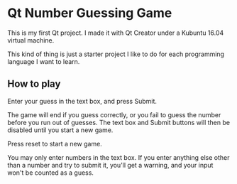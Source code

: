 Qt Number Guessing Game
=======================

This is my first Qt project. I made it with Qt Creator under a Kubuntu 16.04 virtual machine.

This kind of thing is just a starter project I like to do for each programming language I want to learn.

How to play
-----------

Enter your guess in the text box, and press Submit.

The game will end if you guess correctly, or you fail to guess the number before you run out of guesses. The text box and Submit buttons will then be disabled until you start a new game.

Press reset to start a new game.

You may only enter numbers in the text box. If you enter anything else other than a number and try to submit it, you'll get a warning, and your input won't be counted as a guess.
